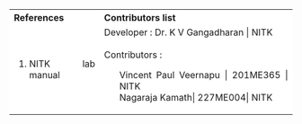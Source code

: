 <table style="text-align:justify;">
  <tr style="background-color: white">
    <th>References</th>
    <th>Contributors list</th>
  </tr>
  <tr style="background-color: white">
    <td>
    <ol>
    <li>NITK lab manual
    <td>Developer : Dr. K V Gangadharan | NITK</br></br>
    Contributors :
        <ul style="list-style-type: none;">
    <li>Vincent Paul Veernapu | 201ME365 | NITK</li>
    <li>Nagaraja Kamath| 227ME004| NITK <li>
     </ul></td>
  </tr>
</table>

